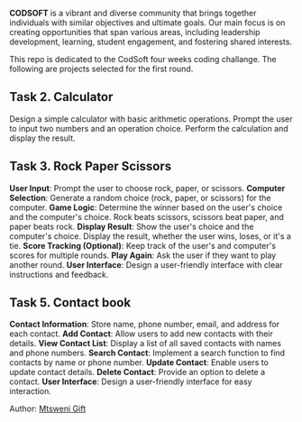**CODSOFT** is a vibrant and diverse community that brings
together individuals with similar objectives and ultimate goals.
Our main focus is on creating opportunities that span various
areas, including leadership development, learning, student
engagement, and fostering shared interests.

This repo is dedicated to the CodSoft four weeks coding challange.
The following are projects selected for the first round.

## Task 2. Calculator
Design a simple calculator with basic arithmetic operations.
Prompt the user to input two numbers and an operation choice.
Perform the calculation and display the result.
## Task 3. Rock Paper Scissors
**User Input**: Prompt the user to choose rock, paper, or scissors.
**Computer Selection**: Generate a random choice (rock, paper, or scissors) for
the computer.
**Game Logic**: Determine the winner based on the user's choice and the
computer's choice.
Rock beats scissors, scissors beat paper, and paper beats rock.
**Display Result**: Show the user's choice and the computer's choice.
Display the result, whether the user wins, loses, or it's a tie.
**Score Tracking (Optional)**: Keep track of the user's and computer's scores for
multiple rounds.
**Play Again**: Ask the user if they want to play another round.
**User Interface**: Design a user-friendly interface with clear instructions and
feedback.
## Task 5. Contact book
**Contact Information**: Store name, phone number, email, and address for each contact.
**Add Contact**: Allow users to add new contacts with their details.
**View Contact List**: Display a list of all saved contacts with names and phone numbers.
**Search Contact**: Implement a search function to find contacts by name or phone number.
**Update Contact**: Enable users to update contact details.
**Delete Contact**: Provide an option to delete a contact.
**User Interface**: Design a user-friendly interface for easy interaction.


Author: [Mtsweni Gift](https://github.com/mgmtsweni)
